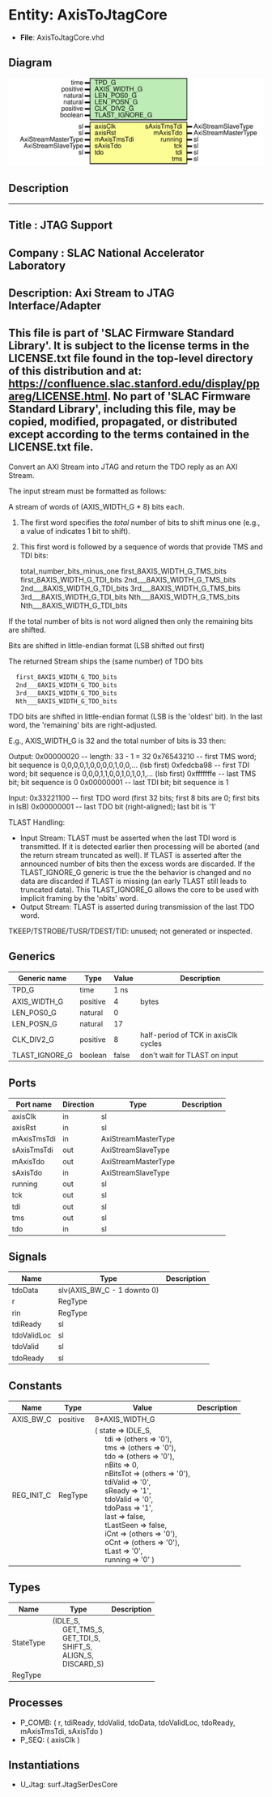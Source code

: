 # Entity: AxisToJtagCore

- **File**: AxisToJtagCore.vhd
## Diagram

![Diagram](AxisToJtagCore.svg "Diagram")
## Description

-----------------------------------------------------------------------------
 Title      : JTAG Support
-----------------------------------------------------------------------------
 Company    : SLAC National Accelerator Laboratory
-----------------------------------------------------------------------------
 Description: Axi Stream to JTAG Interface/Adapter
-----------------------------------------------------------------------------
 This file is part of 'SLAC Firmware Standard Library'.
 It is subject to the license terms in the LICENSE.txt file found in the
 top-level directory of this distribution and at:
    https://confluence.slac.stanford.edu/display/ppareg/LICENSE.html.
 No part of 'SLAC Firmware Standard Library', including this file,
 may be copied, modified, propagated, or distributed except according to
 the terms contained in the LICENSE.txt file.
-----------------------------------------------------------------------------
 Convert an AXI Stream into JTAG and return the TDO reply as an AXI Stream.

 The input stream must be formatted as follows:

   A stream of words of (AXIS_WIDTH_G * 8) bits each.
   1. The first word specifies the *total* number of bits to shift minus one
      (e.g., a value of indicates 1 bit to shift).
   2. This first word is followed by a sequence of words that provide
      TMS and TDI bits:

      total_number_bits_minus_one
      first_8AXIS_WIDTH_G_TMS_bits
      first_8AXIS_WIDTH_G_TDI_bits
      2nd___8AXIS_WIDTH_G_TMS_bits
      2nd___8AXIS_WIDTH_G_TDI_bits
      3rd___8AXIS_WIDTH_G_TMS_bits
      3rd___8AXIS_WIDTH_G_TDI_bits
      Nth___8AXIS_WIDTH_G_TMS_bits
      Nth___8AXIS_WIDTH_G_TDI_bits

 If the total number of bits is not word aligned then only the remaining
 bits are shifted.

 Bits are shifted in little-endian format (LSB shifted out first)

 The returned Stream ships the (same number) of TDO bits

      first_8AXIS_WIDTH_G_TDO_bits
      2nd___8AXIS_WIDTH_G_TDO_bits
      3rd___8AXIS_WIDTH_G_TDO_bits
      Nth___8AXIS_WIDTH_G_TDO_bits

 TDO bits are shifted in little-endian format (LSB is the 'oldest' bit).
 In the last word, the 'remaining' bits are right-adjusted.

 E.g., AXIS_WIDTH_G is 32 and the total number of bits is 33 then:

 Output:
         0x00000020       -- length: 33 - 1 = 32
         0x76543210       -- first TMS word; bit sequence is 0,0,0,0,1,0,0,0,0,1,0,0,... (lsb first)
         0xfedcba98       -- first TDI word; bit sequence is 0,0,0,1,1,0,0,1,0,1,0,1,... (lsb first)
         0xfffffffe       -- last TMS bit;   bit sequence is 0
         0x00000001       -- last TDI bit;   bit sequence is 1

 Input:
         0x33221100       -- first TDO word (first 32 bits; first 8 bits are 0; first bits in lsB)
         0x00000001       -- last TDO bit   (right-aligned); last bit is '1'

 TLAST Handling:
   - Input Stream:  TLAST must be asserted when the last TDI word is transmitted.
                    If it is detected earlier then processing will be aborted (and
                    the return stream truncated as well). If TLAST is asserted
                    after the announced number of bits then the excess words are
                    discarded.
                    If the TLAST_IGNORE_G generic is true the the behavior is
                    changed and no data are discarded if TLAST is missing (an early
                    TLAST still leads to truncated data).
                    This TLAST_IGNORE_G allows the core to be used with implicit
                    framing by the 'nbits' word.
   - Output Stream: TLAST is asserted during transmission of the last TDO word.

 TKEEP/TSTROBE/TUSR/TDEST/TID: unused; not generated or inspected.

## Generics

| Generic name   | Type     | Value | Description                           |
| -------------- | -------- | ----- | ------------------------------------- |
| TPD_G          | time     | 1 ns  |                                       |
| AXIS_WIDTH_G   | positive | 4     |  bytes                                |
| LEN_POS0_G     | natural  | 0     |                                       |
| LEN_POSN_G     | natural  | 17    |                                       |
| CLK_DIV2_G     | positive | 8     |  half-period of TCK in axisClk cycles |
| TLAST_IGNORE_G | boolean  | false |  don't wait for TLAST on input        |
## Ports

| Port name   | Direction | Type                | Description |
| ----------- | --------- | ------------------- | ----------- |
| axisClk     | in        | sl                  |             |
| axisRst     | in        | sl                  |             |
| mAxisTmsTdi | in        | AxiStreamMasterType |             |
| sAxisTmsTdi | out       | AxiStreamSlaveType  |             |
| mAxisTdo    | out       | AxiStreamMasterType |             |
| sAxisTdo    | in        | AxiStreamSlaveType  |             |
| running     | out       | sl                  |             |
| tck         | out       | sl                  |             |
| tdi         | out       | sl                  |             |
| tms         | out       | sl                  |             |
| tdo         | in        | sl                  |             |
## Signals

| Name        | Type                        | Description |
| ----------- | --------------------------- | ----------- |
| tdoData     | slv(AXIS_BW_C - 1 downto 0) |             |
| r           | RegType                     |             |
| rin         | RegType                     |             |
| tdiReady    | sl                          |             |
| tdoValidLoc | sl                          |             |
| tdoValid    | sl                          |             |
| tdoReady    | sl                          |             |
## Constants

| Name       | Type     | Value                                                                                                                                                                                                                                                                                                                                                                                                                                                                                                                                                                                                                                                                                                                                                                                                                                                                                                                                                                                                                                                           | Description |
| ---------- | -------- | --------------------------------------------------------------------------------------------------------------------------------------------------------------------------------------------------------------------------------------------------------------------------------------------------------------------------------------------------------------------------------------------------------------------------------------------------------------------------------------------------------------------------------------------------------------------------------------------------------------------------------------------------------------------------------------------------------------------------------------------------------------------------------------------------------------------------------------------------------------------------------------------------------------------------------------------------------------------------------------------------------------------------------------------------------------- | ----------- |
| AXIS_BW_C  | positive |  8*AXIS_WIDTH_G                                                                                                                                                                                                                                                                                                                                                                                                                                                                                                                                                                                                                                                                                                                                                                                                                                                                                                                                                                                                                                                 |             |
| REG_INIT_C | RegType  |  (       state      => IDLE_S,<br><span style="padding-left:20px">       tdi        => (others => '0'),<br><span style="padding-left:20px">       tms        => (others => '0'),<br><span style="padding-left:20px">       tdo        => (others => '0'),<br><span style="padding-left:20px">       nBits      => 0,<br><span style="padding-left:20px">       nBitsTot   => (others => '0'),<br><span style="padding-left:20px">       tdiValid   => '0',<br><span style="padding-left:20px">       sReady     => '1',<br><span style="padding-left:20px">       tdoValid   => '0',<br><span style="padding-left:20px">       tdoPass    => '1',<br><span style="padding-left:20px">       last       => false,<br><span style="padding-left:20px">       tLastSeen  => false,<br><span style="padding-left:20px">       iCnt       => (others => '0'),<br><span style="padding-left:20px">       oCnt       => (others => '0'),<br><span style="padding-left:20px">       tLast      => '0',<br><span style="padding-left:20px">       running    => '0'    ) |             |
## Types

| Name      | Type                                                                                                                                                                                                                                             | Description |
| --------- | ------------------------------------------------------------------------------------------------------------------------------------------------------------------------------------------------------------------------------------------------ | ----------- |
| StateType | (IDLE_S,<br><span style="padding-left:20px"> GET_TMS_S,<br><span style="padding-left:20px"> GET_TDI_S,<br><span style="padding-left:20px"> SHIFT_S,<br><span style="padding-left:20px"> ALIGN_S,<br><span style="padding-left:20px"> DISCARD_S)  |             |
| RegType   |                                                                                                                                                                                                                                                  |             |
## Processes
- P_COMB: ( r, tdiReady, tdoValid, tdoData, tdoValidLoc, tdoReady, mAxisTmsTdi, sAxisTdo )
- P_SEQ: ( axisClk )
## Instantiations

- U_Jtag: surf.JtagSerDesCore
